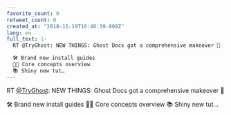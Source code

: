 ```yaml
---
favorite_count: 0
retweet_count: 0
created_at: "2018-11-19T16:46:39.000Z"
lang: en
full_text: |-
  RT @TryGhost: NEW THINGS: Ghost Docs got a comprehensive makeover 💅

  🛠️ Brand new install guides
  👩‍🎓 Core concepts overview
  📚 Shiny new tut…
---
```


RT [@TryGhost](https://twitter.com/TryGhost): NEW THINGS: Ghost Docs got a
comprehensive makeover 💅

🛠️ Brand new install guides 👩‍🎓 Core concepts overview 📚 Shiny new tut…
